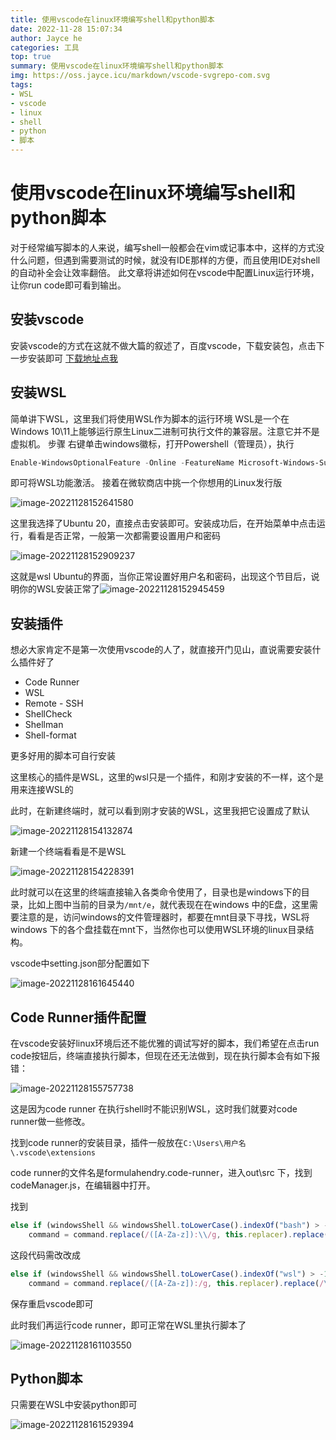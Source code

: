 ```yaml
---
title: 使用vscode在linux环境编写shell和python脚本
date: 2022-11-28 15:07:34
author: Jayce he
categories: 工具
top: true
summary: 使用vscode在linux环境编写shell和python脚本
img: https://oss.jayce.icu/markdown/vscode-svgrepo-com.svg
tags:
- WSL
- vscode
- linux
- shell
- python
- 脚本
---
```


# 使用vscode在linux环境编写shell和python脚本
对于经常编写脚本的人来说，编写shell一般都会在vim或记事本中，这样的方式没什么问题，但遇到需要测试的时候，就没有IDE那样的方便，而且使用IDE对shell的自动补全会让效率翻倍。
此文章将讲述如何在vscode中配置Linux运行环境，让你run code即可看到输出。

## 安装vscode
安装vscode的方式在这就不做大篇的叙述了，百度vscode，下载安装包，点击下一步安装即可
[下载地址点我](https://code.visualstudio.com/)    




## 安装WSL
简单讲下WSL，这里我们将使用WSL作为脚本的运行环境
WSL是一个在Windows 10\11上能够运行原生Linux二进制可执行文件的兼容层。注意它并不是虚拟机。
步骤
右键单击windows徽标，打开Powershell（管理员），执行

```powershell
Enable-WindowsOptionalFeature -Online -FeatureName Microsoft-Windows-Subsystem-Linux
```

即可将WSL功能激活。
接着在微软商店中挑一个你想用的Linux发行版

![image-20221128152641580](https://oss.jayce.icu/markdown/image-20221128152641580.png)

这里我选择了Ubuntu 20，直接点击安装即可。安装成功后，在开始菜单中点击运行，看看是否正常，一般第一次都需要设置用户和密码

![image-20221128152909237](https://oss.jayce.icu/markdown/image-20221128152909237.png)

这就是wsl Ubuntu的界面，当你正常设置好用户名和密码，出现这个节目后，说明你的WSL安装正常了![image-20221128152945459](https://oss.jayce.icu/markdown/image-20221128152945459.png)



## 安装插件

想必大家肯定不是第一次使用vscode的人了，就直接开门见山，直说需要安装什么插件好了

- Code Runner
- WSL
- Remote - SSH
- ShellCheck
- Shellman
- Shell-format

更多好用的脚本可自行安装

这里核心的插件是WSL，这里的wsl只是一个插件，和刚才安装的不一样，这个是用来连接WSL的

此时，在新建终端时，就可以看到刚才安装的WSL，这里我把它设置成了默认

![image-20221128154132874](https://oss.jayce.icu/markdown/image-20221128154132874.png)

新建一个终端看看是不是WSL

![image-20221128154228391](https://oss.jayce.icu/markdown/image-20221128154228391.png)

此时就可以在这里的终端直接输入各类命令使用了，目录也是windows下的目录，比如上图中当前的目录为`/mnt/e`，就代表现在在windows 中的E盘，这里需要注意的是，访问windows的文件管理器时，都要在mnt目录下寻找，WSL将windows 下的各个盘挂载在mnt下，当然你也可以使用WSL环境的linux目录结构。

vscode中setting.json部分配置如下

![image-20221128161645440](https://oss.jayce.icu/markdown/image-20221128161645440.png)



## Code Runner插件配置

在vscode安装好linux环境后还不能优雅的调试写好的脚本，我们希望在点击run code按钮后，终端直接执行脚本，但现在还无法做到，现在执行脚本会有如下报错：

![image-20221128155757738](https://oss.jayce.icu/markdown/image-20221128155757738.png)

这是因为code runner 在执行shell时不能识别WSL，这时我们就要对code runner做一些修改。

找到code runner的安装目录，插件一般放在`C:\Users\用户名\.vscode\extensions`

code runner的文件名是formulahendry.code-runner，进入out\src 下，找到codeManager.js，在编辑器中打开。

找到

``` js
else if (windowsShell && windowsShell.toLowerCase().indexOf("bash") > -1 && windowsShell.toLowerCase().indexOf("windows") > -1) {
    command = command.replace(/([A-Za-z]):\\/g, this.replacer).replace(/\\/g, "/");}
```

这段代码需改改成

``` js
else if (windowsShell && windowsShell.toLowerCase().indexOf("wsl") > -1) {
	command = command.replace(/([A-Za-z]):/g, this.replacer).replace(/\\/g, "/");}
```

保存重启vscode即可

此时我们再运行code runner，即可正常在WSL里执行脚本了

![image-20221128161103550](https://oss.jayce.icu/markdown/image-20221128161103550.png)



## Python脚本

只需要在WSL中安装python即可

![image-20221128161529394](https://oss.jayce.icu/markdown/image-20221128161529394.png)





